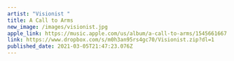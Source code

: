 ```yaml
---
artist: "Visionist "
title: A Call to Arms
new_image: /images/visionist.jpg
apple_link: https://music.apple.com/us/album/a-call-to-arms/1545661667
link: https://www.dropbox.com/s/m0h3an95rs4gc70/Visionist.zip?dl=1
published_date: 2021-03-05T21:47:23.076Z
---
```

